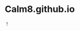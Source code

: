 # Calm8.github.io
！[](https://github.com/Calm8/Calm8.github.io/blob/main/images/%E9%9D%A2%E8%AF%95%E5%AE%98%E4%B8%80%E5%A4%B4%E5%83%8F.jpg)
